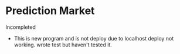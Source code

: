 # Prediction Market

Incompleted
- This is new program and is not deploy due to localhost deploy not working. wrote test but haven't tested it.